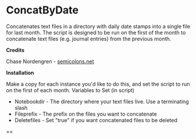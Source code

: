 ConcatByDate
=========

Concatenates text files in a directory with daily date stamps into a single file for last month. The script is designed to be run on the first of the month to concatenate text files (e.g. journal entries) from the previous month.

**Credits**

Chase Nordengren - [semicolons.net](http://semicolons.net)


**Installation**

Make a copy for each instance you'd like to do this, and set the script to run on the first of each month.
Variables to Set (in script)
- Notebookdir - The directory where your text files live. Use a terminating slash
- Fileprefix - The prefix on the files you want to concatenate
- Deletefiles - Set "true" if you want concatenated files to be deleted

==
